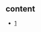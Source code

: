 ## content

- [1](https://github.com/gaoxinge/something/tree/master/learn%20java%20third-party%20library/log4j/1)